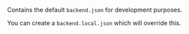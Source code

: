 Contains the default `backend.json` for development purposes.

You can create a `backend.local.json` which will override this.